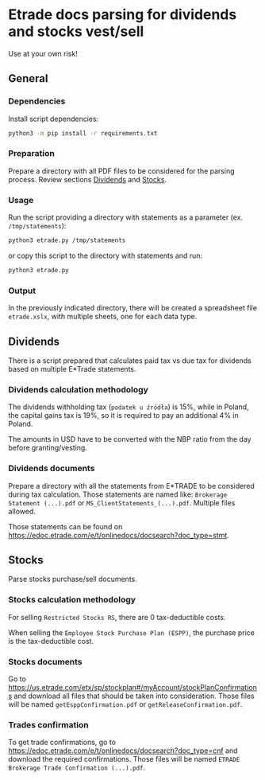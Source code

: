 # Etrade docs parsing for dividends and stocks vest/sell

Use at your own risk!

## General

### Dependencies

Install script dependencies:

```bash
python3 -m pip install -r requirements.txt
```

### Preparation

Prepare a directory with all PDF files to be considered for the parsing process. Review sections
[Dividends](#dividends) and [Stocks](#stocks).

### Usage

Run the script providing a directory with statements as a parameter (ex. `/tmp/statements`):

```bash
python3 etrade.py /tmp/statements
```

or copy this script to the directory with statements and run:

```bash
python3 etrade.py
```

### Output

In the previously indicated directory, there will be created a spreadsheet file `etrade.xslx`,
with multiple sheets, one for each data type.

## Dividends

There is a script prepared that calculates paid tax vs due tax for dividends
based on multiple E*Trade statements.

### Dividends calculation methodology

The dividends withholding tax (`podatek u źródła`) is 15%, while in Poland, the capital gains tax is 19%,
so it is required to pay an additional 4% in Poland.

The amounts in USD have to be converted with the NBP ratio from the day before granting/vesting.

### Dividends documents

Prepare a directory with all the statements from E*TRADE to be considered during tax calculation.
Those statements are named like: `Brokerage Statement (...).pdf`
or `MS_ClientStatements_(...).pdf`. Multiple files allowed.

Those statements can be found on <https://edoc.etrade.com/e/t/onlinedocs/docsearch?doc_type=stmt>.

## Stocks

Parse stocks purchase/sell documents.

### Stocks calculation methodology

For selling `Restricted Stocks RS`, there are 0 tax-deductible costs.

When selling the `Employee Stock Purchase Plan (ESPP)`, the purchase price is the tax-deductible cost.

### Stocks documents

Go to <https://us.etrade.com/etx/sp/stockplan#/myAccount/stockPlanConfirmations>
and download all files that should be taken into consideration.
Those files will be named `getEsppConfirmation.pdf` or `getReleaseConfirmation.pdf`.

### Trades confirmation

To get trade confirmations, go to <https://edoc.etrade.com/e/t/onlinedocs/docsearch?doc_type=cnf>
and download the required confirmations.
Those files will be named `ETRADE Brokerage Trade Confirmation (...).pdf`.
